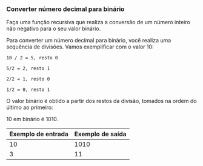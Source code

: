 ### Converter número decimal para binário

Faça uma função recursiva que realiza a conversão de um número inteiro não negativo para o seu valor binário.

Para converter um número decimal para binário, você realiza uma sequência de divisões. Vamos exemplificar com o valor 10:

```
10 / 2 = 5, resto 0

5/2 = 2, resto 1

2/2 = 1, resto 0

1/2 = 0, resto 1
```

O valor binário é obtido a partir dos restos da divisão, tomados na ordem do último ao primeiro:

10 em binário é 1010.

| Exemplo de entrada	| Exemplo de saída |
| --- | --- |
|10| 1010 |
|3 | 11 |
